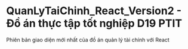 # QuanLyTaiChinh_React_Version2 - Đồ án thực tập tốt nghiệp D19 PTIT
Phiên bản giao diện mới nhất của đồ án quản lý tài chính với React
